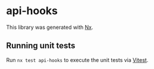 # api-hooks

This library was generated with [Nx](https://nx.dev).

## Running unit tests

Run `nx test api-hooks` to execute the unit tests via [Vitest](https://vitest.dev/).
